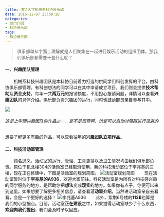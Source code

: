 ```yaml
---
title: 清华大学机械系科协俱乐部
date: 2016-12-07 23:59:28
categories: 
- 部门介绍
- 科协俱乐部
tags: 
- 科协俱乐部
---
```

> 俱乐部单从字面上理解就是人们聚集在一起进行娱乐活动的组织团体。那我们俱乐部都需要干些什么呢？

#### 一、兴趣团队管理
　　机械系科技兴趣团队是本科协目前着力打造的供同学们科创发挥的平台，由科协俱乐部管理。有科创想法的同学可以在其中申请成立项目，我们则会提供**技术帮助**及**资金支持**，每年一共**两万元**的报销额度，不用担心报销问题，详情可以查看**兴趣团队**的具体介绍。俱乐部负责兴趣团的运行，同时也鼓励部员亲自参与其中。
<!-- more -->
![](http://upload-images.jianshu.io/upload_images/3668025-cc680b814e99c6e8.png?imageMogr2/auto-orient/strip%7CimageView2/2/w/1240)
###### 这是上学期兴趣团队的作品之一，是不是很萌啊，他是可以自动对障碍进行规避的
想要了解更多有趣的作品，可以查看往年的**兴趣团队立项作品**。
#### 二、科技活动室管理
　　顾名思义，活动室的运行、管理、工具更换以及卫生情况均由我们俱乐部负责。原位于机北楼304的活动室已经取消使用，新的科技活动室位于李兆基的三楼，现在正在修建中，下图是活动室的规划简图。
![活动室规划简图](http://upload-images.jianshu.io/upload_images/3668025-fc1146253b3d064a.png?imageMogr2/auto-orient/strip%7CimageView2/2/w/1240)
　　现在活动室暂时位于**李兆基的A936**，欢迎大家前往。科技活动室是为所有对科技感兴趣的同学服务的地方，是帮助你把**想法**变成**现实**的地方。如果你有点子，你便可以来到这里。如果想要了解更多相关信息，请查看**活动室介绍**。当然进活动室亲自去看看，会是一个更好的选择！
![李兆基A936](http://upload-images.jianshu.io/upload_images/3668025-7aef48ab49cfb796.png?imageMogr2/auto-orient/strip%7CimageView2/2/w/1240)
　　此外，紫荆6号楼的**112B**也算是我们的小型据点。目前，活动室**正在建设**之中，如果觉得活动室缺少了什么东西，**欢迎向我们提出**，我们会及时予以回应。 
